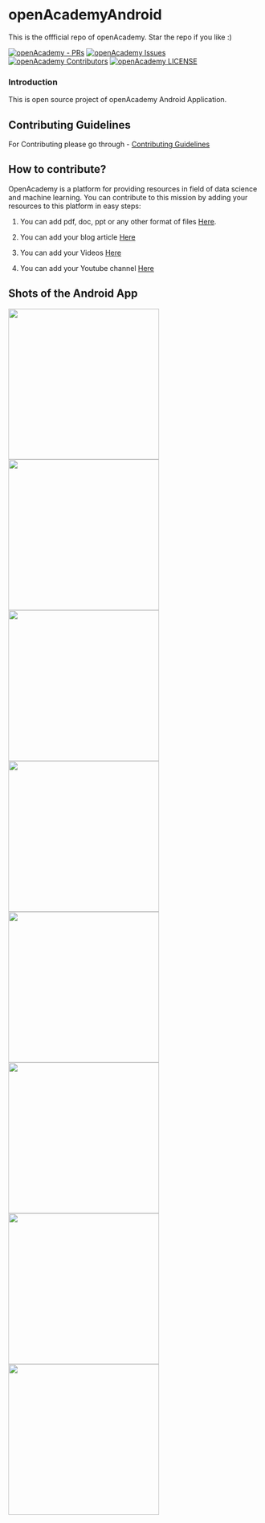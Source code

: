 # openAcademyAndroid
This is the offficial repo of openAcademy. Star the repo if you like :)



[![openAcademy - PRs](https://img.shields.io/github/issues-pr/Paperwrk/openAcademyAndroid.svg?style=for-the-badge)](https://github.com/Paperwrk/openAcademyAndroid/pulls) [![openAcademy Issues](https://img.shields.io/github/issues/Paperwrk/openAcademyAndroid.svg?style=for-the-badge)](https://github.com/Paperwrk/openAcademyAndroid/issues) [![openAcademy Contributors](https://img.shields.io/github/contributors/Paperwrk/openAcademyAndroid.svg?colorB=f06292&style=for-the-badge)](https://github.com/Paperwrk/openAcademyAndroid/graphs/contributors) [![openAcademy LICENSE](https://img.shields.io/badge/License-MIT-yellow.svg?style=for-the-badge&colorB=ba68c8)](https://github.com/Paperwrk/openAcademyAndroid/blob/master/LICENSE)

### Introduction

This is open source project of openAcademy Android Application.


## Contributing Guidelines

For Contributing please go through - [Contributing Guidelines](https://github.com/Paperwrk/openAcademyAndroid/blob/master/CONTRIBUTING.md)


## How to contribute?
OpenAcademy is a platform for providing resources in field of data science and machine learning.  You can contribute to this mission by adding your resources to this platform in easy steps:
1. You can add pdf, doc, ppt or any other format of files [Here](https://github.com/Praneet460/openAcademyAndroid/blob/master/openacademyapp/lib/model/books_data.dart).

2. You can add your blog article [Here](https://github.com/Praneet460/openAcademyAndroid/blob/master/openacademyapp/lib/model/blog_data.dart)

3. You can add your Videos [Here](https://github.com/Praneet460/openAcademyAndroid/blob/master/openacademyapp/lib/model/youtube_data.dart)

4. You can add your Youtube channel [Here](https://github.com/Praneet460/openAcademyAndroid/blob/master/openacademyapp/lib/model/ytubechannels.dart)


## Shots of the Android App

<img src="https://user-images.githubusercontent.com/23660137/41597567-720b96d4-73eb-11e8-8ed7-179c9b265ffd.png" height = "300"/>  <img src="https://user-images.githubusercontent.com/23660137/41597569-72d9ef7a-73eb-11e8-978d-401864375395.png" height = "300"/>  <img src="https://user-images.githubusercontent.com/23660137/41597571-7351976e-73eb-11e8-9847-0cc4eaf9a3ba.png" height="300"/>  <img src="https://user-images.githubusercontent.com/23660137/41597572-73cb39d4-73eb-11e8-807f-6ba7f2fdbb79.png" height="300"/>  <img src="https://user-images.githubusercontent.com/23660137/41597573-7456e18c-73eb-11e8-83e2-2ec6516d3f06.png" height = "300"/>  <img src="https://user-images.githubusercontent.com/23660137/41597574-74eb5452-73eb-11e8-9815-af16ba6a37b7.png" height="300"/>  <img src="https://user-images.githubusercontent.com/23660137/41597579-768809cc-73eb-11e8-9eb9-5f8ef39f644d.png" height="300"/>  <img src="https://user-images.githubusercontent.com/23660137/41597577-75cd0910-73eb-11e8-8263-961c9a333180.png" height="300"/>




